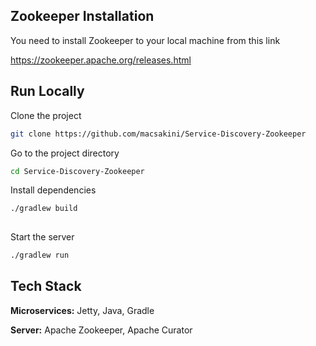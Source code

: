 
## Zookeeper Installation

You need to install Zookeeper to your local machine from this link

https://zookeeper.apache.org/releases.html


## Run Locally
Clone the project

```bash
git clone https://github.com/macsakini/Service-Discovery-Zookeeper
```

Go to the project directory

```bash
cd Service-Discovery-Zookeeper
```

Install dependencies

```bash
./gradlew build
 
```

Start the server

```bash
./gradlew run
```


## Tech Stack

**Microservices:** Jetty, Java, Gradle

**Server:** Apache Zookeeper, Apache Curator

